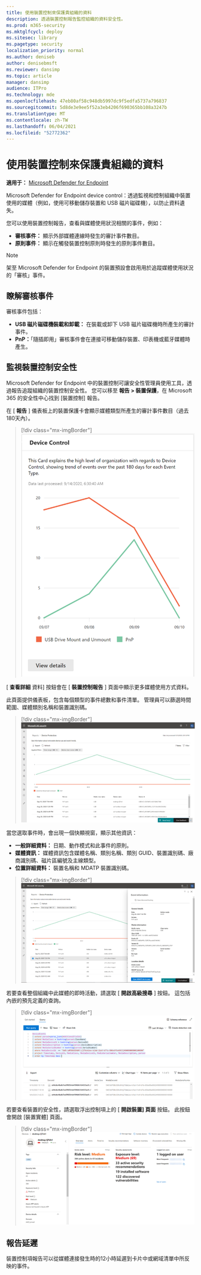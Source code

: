 ```yaml
---
title: 使用裝置控制來保護貴組織的資料
description: 透過裝置控制報告監控組織的資料安全性。
ms.prod: m365-security
ms.mktglfcycl: deploy
ms.sitesec: library
ms.pagetype: security
localization_priority: normal
ms.author: deniseb
author: denisebmsft
ms.reviewer: dansimp
ms.topic: article
manager: dansimp
audience: ITPro
ms.technology: mde
ms.openlocfilehash: 47eb80af58c948db5997dc9f5edfa5737a796837
ms.sourcegitcommit: 5d8de3e9ee5f52a3eb4206f690365bb108a3247b
ms.translationtype: MT
ms.contentlocale: zh-TW
ms.lasthandoff: 06/04/2021
ms.locfileid: "52772362"
---
```

# <a name="protect-your-organizations-data-with-device-control"></a>使用裝置控制來保護貴組織的資料

**適用于：** [Microsoft Defender for Endpoint](https://go.microsoft.com/fwlink/p/?linkid=2069559)

Microsoft Defender for Endpoint device control：透過監視和控制組織中裝置使用的媒體（例如，使用可移動儲存裝置和 USB 磁片磁碟機），以防止資料遺失。

您可以使用裝置控制報告，查看與媒體使用狀況相關的事件，例如：

- **審核事件：** 顯示外部媒體連線時發生的審計事件數目。
- **原則事件：** 顯示在觸發裝置控制原則時發生的原則事件數目。

> [!NOTE]
> 架至 Microsoft Defender for Endpoint 的裝置預設會啟用用於追蹤媒體使用狀況的「審核」事件。

## <a name="understanding-the-audit-events"></a>瞭解審核事件

審核事件包括：

- **USB 磁片磁碟機裝載和卸載：** 在裝載或卸下 USB 磁片磁碟機時所產生的審計事件。
- **PnP：**「隨插即用」審核事件會在連接可移動儲存裝置、印表機或藍牙媒體時產生。

## <a name="monitor-device-control-security"></a>監視裝置控制安全性

Microsoft Defender for Endpoint 中的裝置控制可讓安全性管理員使用工具，透過報告追蹤組織的裝置控制安全性。 您可以移至 **報告 > 裝置保護**，在 Microsoft 365 的安全性中心找到 [裝置控制] 報告。

在 [ **報告** ] 儀表板上的裝置保護卡會顯示媒體類型所產生的審計事件數目（過去180天內）。

> [!div class="mx-imgBorder"]
> ![DeviceControlReportCard](images/devicecontrolcard.png)

[ **查看詳細** 資料] 按鈕會在 [ **裝置控制報告** ] 頁面中顯示更多媒體使用方式資料。

此頁面提供儀表板，包含每個類型的事件總數和事件清單。 管理員可以篩選時間範圍、媒體類別名稱和裝置識別碼。

> [!div class="mx-imgBorder"]
> ![DeviceControlReportDetails](images/Detaileddevicecontrolreport.png)

當您選取事件時，會出現一個快顯視窗，顯示其他資訊：

- **一般詳細資料：** 日期、動作模式和此事件的原則。
- **媒體資訊：** 媒體資訊包含媒體名稱、類別名稱、類別 GUID、裝置識別碼、廠商識別碼、磁片區編號及主線類型。
- **位置詳細資料：** 裝置名稱和 MDATP 裝置識別碼。

> [!div class="mx-imgBorder"]
> ![FilterOnDeviceControlReport](images/devicecontrolreportfilter.png)

若要查看整個組織中此媒體的即時活動，請選取 [ **開啟高級搜尋** ] 按鈕。 這包括內嵌的預先定義的查詢。

> [!div class="mx-imgBorder"]
> ![QueryOnDeviceControlReport](images/Devicecontrolreportquery.png)

若要查看裝置的安全性，請選取浮出控制項上的 [ **開啟裝置] 頁面** 按鈕。 此按鈕會開啟 [裝置實體] 頁面。

> [!div class="mx-imgBorder"]
> ![DeviceEntityPage](images/Devicesecuritypage.png)

## <a name="reporting-delays"></a>報告延遲

裝置控制項報告可以從媒體連接發生時的12小時延遲到卡片中或網域清單中所反映的事件。
